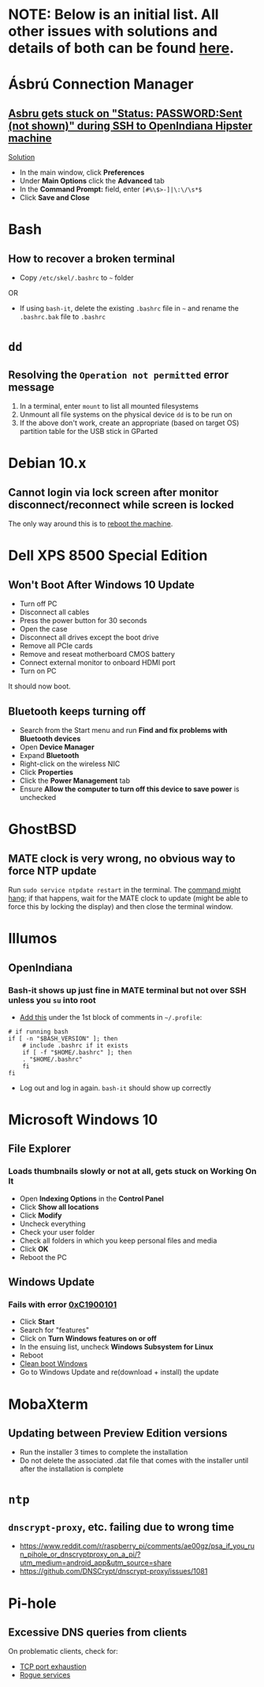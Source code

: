 # NOTE: Below is an initial list. All other issues with solutions and details of both can be found [here](https://github.com/jdrch/Hardware/issues?utf8=%E2%9C%93&q=is%3Aissue+is%3Aclosed+label%3Abug+).

# Ásbrú Connection Manager

## [Asbru gets stuck on "Status: PASSWORD:Sent (not shown)" during SSH to OpenIndiana Hipster machine](https://github.com/asbru-cm/asbru-cm/issues/311)

[Solution](https://github.com/asbru-cm/asbru-cm/issues/311#issuecomment-565791700)

* In the main window, click **Preferences**
* Under **Main Options** click the **Advanced** tab
* In the **Command Prompt:** field, enter `[#%\$>-]|\:\/\s*$`
* Click **Save and Close**

# Bash

## How to recover a broken terminal

* Copy `/etc/skel/.bashrc` to `~` folder

OR

* If using `bash-it`, delete the existing `.bashrc` file in `~` and rename the `.bashrc.bak` file to `.bashrc`

# `dd`

## Resolving the `Operation not permitted` error message

1. In a terminal, enter `mount` to list all mounted filesystems
2. Unmount all file systems on the physical device `dd` is to be run on
3. If the above don't work, create an appropriate (based on target OS) partition table for the USB stick in GParted

# Debian 10.x

## Cannot login via lock screen after monitor disconnect/reconnect while screen is locked

The only way around this is to [reboot the machine](https://www.reddit.com/r/debian/comments/e1mmr2/kde_on_debian_102_dual_hdmi_vga_monitors_can_no/f8rjou5/).

# Dell XPS 8500 Special Edition

## Won't Boot After Windows 10 Update

* Turn off PC
* Disconnect all cables
* Press the power button for 30 seconds
* Open the case
* Disconnect all drives except the boot drive
* Remove all PCIe cards
* Remove and reseat motherboard CMOS battery
* Connect external monitor to onboard HDMI port
* Turn on PC

It should now boot.

## Bluetooth keeps turning off

* Search from the Start menu and run **Find and fix problems with Bluetooth devices**
* Open **Device Manager**
* Expand **Bluetooth**
* Right-click on the wireless NIC
* Click **Properties**
* Click the **Power Management** tab
* Ensure **Allow the computer to turn off this device to save power** is unchecked

# GhostBSD

## MATE clock is very wrong, no obvious way to force NTP update

Run `sudo service ntpdate restart` in the terminal. The [command might hang](https://issues.ghostbsd.org/issues/125); if that happens, wait for the MATE clock to update (might be able to force this by locking the display) and then close the terminal window.

# Illumos

## OpenIndiana

### Bash-it shows up just fine in MATE terminal but not over SSH unless you `su` into root

* [Add this](https://www.reddit.com/r/illumos/comments/e531pq/openindiana_hipster_201910_bashit_shows_up_just/f9lpmnj/) under the 1st block of comments in `~/.profile`:

```
# if running bash
if [ -n "$BASH_VERSION" ]; then
    # include .bashrc if it exists
    if [ -f "$HOME/.bashrc" ]; then
    . "$HOME/.bashrc"
    fi
fi
```
* Log out and log in again. `bash-it` should show up correctly

# Microsoft Windows 10

## File Explorer

### Loads thumbnails slowly or not at all, gets stuck on **Working On It**

* Open **Indexing Options** in the **Control Panel**
* Click **Show all locations**
* Click **Modify**
* Uncheck everything
* Check your user folder
* Check all folders in which you keep personal files and media
* Click **OK**
* Reboot the PC

## Windows Update

### Fails with error [0xC1900101](https://support.microsoft.com/en-us/help/10587/windows-10-get-help-with-upgrade-installation-errors)

* Click **Start**
* Search for "features"
* Click on **Turn Windows features on or off**
* In the ensuing list, uncheck **Windows Subsystem for Linux**
* Reboot
* [Clean boot Windows](https://support.microsoft.com/en-us/help/929135/how-to-perform-a-clean-boot-in-windows)
* Go to Windows Update and re(download + install) the update

# MobaXterm

## Updating between Preview Edition versions

* Run the installer 3 times to complete the installation
* Do not delete the associated .dat file that comes with the installer until after the installation is complete

# `ntp`

## `dnscrypt-proxy`, etc. failing due to wrong time

* https://www.reddit.com/r/raspberry_pi/comments/ae00gz/psa_if_you_run_pihole_or_dnscryptproxy_on_a_pi/?utm_medium=android_app&utm_source=share
* https://github.com/DNSCrypt/dnscrypt-proxy/issues/1081

# Pi-hole

## Excessive DNS queries from clients

On problematic clients, check for:

* [TCP port exhaustion](https://www.reddit.com/r/pihole/comments/c2r6vc/anyone_else_seen_client_behavior_like_this_3m_dns/erm5ter/)
* [Rogue services](https://www.reddit.com/r/pihole/comments/e2x046/excessive_requests_to_wwwmsftncsicom_from_a/f9hc83v/)